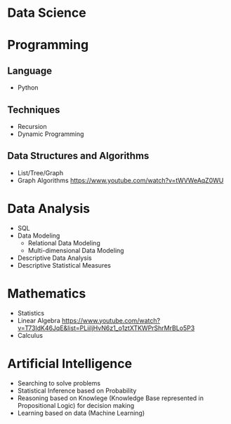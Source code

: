 # Data Science

Programming
===========
Language
--------
* Python

Techniques
----------
* Recursion
* Dynamic Programming

Data Structures and Algorithms
------------------------------
* List/Tree/Graph
* Graph Algorithms https://www.youtube.com/watch?v=tWVWeAqZ0WU

Data Analysis
=============
* SQL
* Data Modeling
    * Relational Data Modeling 
    * Multi-dimensional Data Modeling 
* Descriptive Data Analysis
* Descriptive Statistical Measures

Mathematics
===========
* Statistics
* Linear Algebra https://www.youtube.com/watch?v=T73ldK46JqE&list=PLiiljHvN6z1_o1ztXTKWPrShrMrBLo5P3
* Calculus

Artificial Intelligence
=======================
- Searching to solve problems
- Statistical Inference based on Probability
- Reasoning based on Knowlege (Knowledge Base represented in Propositional Logic) for decision making
- Learning based on data (Machine Learning)



